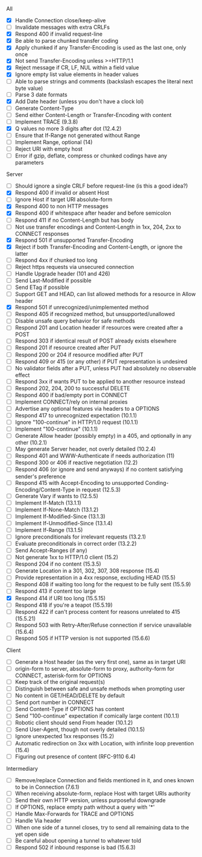 All
- [x] Handle Connection close/keep-alive
- [ ] Invalidate messages with extra CRLFs
- [x] Respond 400 if invalid request-line
- [x] Be able to parse chunked transfer coding
- [x] Apply chunked if any Transfer-Encoding is used as the last one, only once
- [x] Not send Transfer-Encoding unless >=HTTP/1.1
- [x] Reject message if CR, LF, NUL within a field value
- [x] Ignore empty list value elements in header values
- [ ] Able to parse strings and comments (backslash escapes the literal next byte value)
- [ ] Parse 3 date formats
- [x] Add Date header (unless you don't have a clock lol)
- [ ] Generate Content-Type
- [ ] Send either Content-Length or Transfer-Encoding with content
- [ ] Implement TRACE (9.3.8)
- [x] Q values no more 3 digits after dot (12.4.2)
- [ ] Ensure that If-Range not generated without Range
- [ ] Implement Range, optional (14)
- [ ] Reject URI with empty host
- [ ] Error if gzip, deflate, compress or chunked codings have any parameters

Server
- [ ] Should ignore a single CRLF before request-line (is this a good idea?)
- [x] Respond 400 if invalid or absent Host
- [ ] Ignore Host if target URI absolute-form
- [x] Respond 400 to non HTTP messages
- [x] Respond 400 if whitespace after header and before semicolon
- [ ] Respond 411 if no Content-Length but has body
- [ ] Not use transfer encodings and Content-Length in 1xx, 204, 2xx to CONNECT responses
- [x] Respond 501 if unsupported Transfer-Encoding
- [x] Reject if both Transfer-Encoding and Content-Length, or ignore the latter
- [ ] Respond 4xx if chunked too long
- [ ] Reject https requests via unsecured connection
- [ ] Handle Upgrade header (101 and 426)
- [ ] Send Last-Modified if possible
- [ ] Send ETag if possible
- [ ] Support GET and HEAD, can list allowed methods for a resource in Allow header
- [x] Respond 501 if unrecognized/unimplemented method
- [ ] Respond 405 if recognized method, but unsupported/unallowed
- [ ] Disable unsafe query behavior for safe methods
- [ ] Respond 201 and Location header if resources were created after a POST
- [ ] Respond 303 if identical result of POST already exists elsewhere
- [ ] Respond 201 if resource created after PUT
- [ ] Respond 200 or 204 if resource modified after PUT
- [ ] Respond 409 or 415 (or any other) if PUT representation is undesired
- [ ] No validator fields after a PUT, unless PUT had absolutely no observable effect
- [ ] Respond 3xx if wants PUT to be applied to another resource instead
- [ ] Respond 202, 204, 200 to successful DELETE
- [ ] Respond 400 if bad/empty port in CONNECT
- [ ] Implement CONNECT/rely on internal proxies
- [ ] Advertise any optional features via headers to a OPTIONS
- [ ] Respond 417 to unrecognized expectation (10.1.1)
- [ ] Ignore "100-continue" in HTTP/1.0 request (10.1.1)
- [ ] Implement "100-continue" (10.1.1)
- [ ] Generate Allow header (possibly empty) in a 405, and optionally in any other (10.2.1)
- [ ] May generate Server header, not overly detailed (10.2.4)
- [ ] Respond 401 and WWW-Authenticate if needs authorization (11)
- [ ] Respond 300 or 406 if reactive negotiation (12.2)
- [ ] Respond 406 (or ignore and send anyways) if no content satisfying sender's preference
- [ ] Respond 415 with Accept-Encoding to unsupported Conding-Encoding/Content-Type in request (12.5.3)
- [ ] Generate Vary if wants to (12.5.5)
- [ ] Implement If-Match (13.1.1)
- [ ] Implement If-None-Match (13.1.2)
- [ ] Implement If-Modified-Since (13.1.3)
- [ ] Implement If-Unmodified-Since (13.1.4)
- [ ] Implement If-Range (13.1.5)
- [ ] Ignore preconditionals for irrelevant requests (13.2.1)
- [ ] Evaluate preconditionals in correct order (13.2.2)
- [ ] Send Accept-Ranges (if any)
- [ ] Not generate 1xx to HTTP/1.0 client (15.2)
- [ ] Respond 204 if no content (15.3.5)
- [ ] Generate Location in a 301, 302, 307, 308 response (15.4)
- [ ] Provide representation in a 4xx response, excluding HEAD (15.5)
- [ ] Respond 408 if waiting too long for the request to be fully sent (15.5.9)
- [ ] Respond 413 if content too large
- [x] Respond 414 if URI too long (15.5.15)
- [ ] Respond 418 if you're a teapot (15.5.19)
- [ ] Respond 422 if can't process content for reasons unrelated to 415 (15.5.21)
- [ ] Respond 503 with Retry-After/Refuse connection if service unavailable (15.6.4)
- [ ] Respond 505 if HTTP version is not supported (15.6.6)

Client
- [ ] Generate a Host header (as the very first one), same as in target URI
- [ ] origin-form to server, absolute-form to proxy, authority-form for CONNECT, asterisk-form for OPTIONS
- [ ] Keep track of the original request(s)
- [ ] Distinguish between safe and unsafe methods when prompting user
- [ ] No content in GET/HEAD/DELETE by default
- [ ] Send port number in CONNECT
- [ ] Send Content-Type if OPTIONS has content
- [ ] Send "100-continue" expectation if comically large content (10.1.1)
- [ ] Robotic client should send From header (10.1.2)
- [ ] Send User-Agent, though not overly detailed (10.1.5)
- [ ] Ignore unexpected 1xx responses (15.2)
- [ ] Automatic redirection on 3xx with Location, with infinite loop prevention (15.4)
- [ ] Figuring out presence of content (RFC-9110 6.4)

Intermediary
- [ ] Remove/replace Connection and fields mentioned in it, and ones known to be in Connection (7.6.1)
- [ ] When receiving absolute-form, replace Host with target URIs authority
- [ ] Send their own HTTP version, unless purposeful downgrade
- [ ] If OPTIONS, replace empty path without a query with '\*'
- [ ] Handle Max-Forwards for TRACE and OPTIONS
- [ ] Handle Via header
- [ ] When one side of a tunnel closes, try to send all remaining data to the yet open side
- [ ] Be careful about opening a tunnel to whatever told
- [ ] Respond 502 if inbound response is bad (15.6.3)
